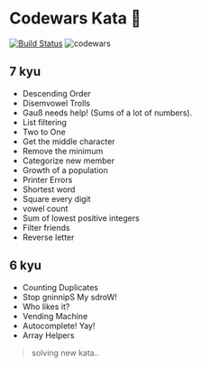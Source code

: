 # Codewars Kata 🤺
[![Build Status](https://travis-ci.org/ashishra0/codewars.svg?branch=master)](https://travis-ci.org/ashishra0/codewars) ![codewars](https://www.codewars.com/users/ashishra0/badges/small)
## 7 kyu

* Descending Order
* Disemvowel Trolls
* Gauß needs help! (Sums of a lot of numbers).
* List filtering
* Two to One
* Get the middle character
* Remove the minimum
* Categorize new member
* Growth of a population
* Printer Errors
* Shortest word
* Square every digit
* vowel count
* Sum of lowest positive integers
* Filter friends
* Reverse letter

## 6 kyu

* Counting Duplicates
* Stop gninnipS My sdroW!
* Who likes it?
* Vending Machine
* Autocomplete! Yay!
* Array Helpers
> solving new kata..
